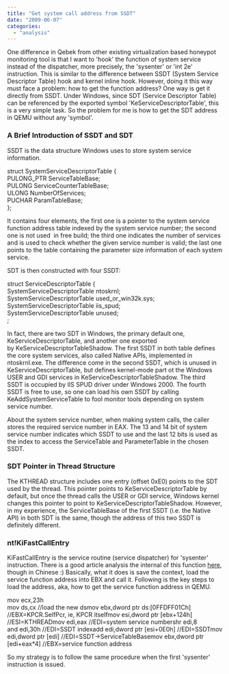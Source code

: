```yaml
---
title: "Get system call address from SSDT"
date: "2009-06-07"
categories: 
  - "analysis"
---
```


One difference in Qebek from other existing virtualization based honeypot monitoring tool is that I want to 'hook' the function of system service instead of the dispatcher, more precisely, the 'sysenter' or 'int 2e' instruction. This is similar to the difference between SSDT (System Service Descriptor Table) hook and kernel inline hook. However, doing it this way must face a problem: how to get the function address? One way is get it directly from SSDT. Under Windows, since SDT (Service Descriptor Table) can be referenced by the exported symbol 'KeServiceDescriptorTable', this is a very simple task. So the problem for me is how to get the SDT address in QEMU without any 'symbol'.

  

### A Brief Introduction of SSDT and SDT

  

SSDT is the data structure Windows uses to store system service information.

  

struct SystemServiceDescriptorTable {  
        PULONG\_PTR ServiceTableBase;  
        PULONG ServiceCounterTableBase;  
        ULONG NumberOfServices;  
        PUCHAR ParamTableBase;  
};

  

It contains four elements, the first one is a pointer to the system service function address table indexed by the system service number; the second one is not used  in free build; the third one indicates the number of services and is used to check whether the given service number is valid; the last one points to the table containing the parameter size information of each system service.

  

SDT is then constructed with four SSDT:

  

struct ServiceDescriptorTable {  
        SystemServiceDescriptorTable ntoskrnl;  
        SystemServiceDescriptorTable used\_or\_win32k.sys;  
        SystemServiceDescriptorTable iis\_spud;  
        SystemServiceDescriptorTable unused;  
;

  

In fact, there are two SDT in Windows, the primary default one, KeServiceDescriptorTable, and another one exported by KeServiceDescriptorTableShadow. The first SSDT in both table defines the core system services, also called Native APIs, implemented in ntoskrnl.exe. The difference come in the second SSDT, which is unused in KeServiceDescriptorTable, but defines kernel-mode part ot the Windows USER and GDI services in KeServiceDescriptorTableShadow. The third SSDT is occupied by IIS SPUD driver under Windows 2000. The fourth SSDT is free to use, so one can load his own SSDT by calling KeAddSystemServiceTable to fool monitor tools depending on system service number.

  

About the system service number, when making system calls, the caller stores the required service number in EAX. The 13 and 14 bit of system service number indicates which SSDT to use and the last 12 bits is used as the index to access the ServiceTable and ParameterTable in the chosen SSDT.

  

### SDT Pointer in Thread Structure

  

The KTHREAD structure includes one entry (offset 0xE0) points to the SDT used by the thread. This pointer points to KeServiceDescriptorTable by default, but once the thread calls the USER or GDI service, Windows kernel changes this pointer to point to KeServiceDescriptorTableShadow. However, in my experience, the ServiceTableBase of the first SSDT (i.e. the Native API) in both SDT is the same, though the address of this two SSDT is definitely different.

  

### nt!KiFastCallEntry

  

KiFastCallEntry is the service routine (service dispatcher) for 'sysenter' instruction. There is a good article analysis the internal of this function [here](http://bbs.pediy.com/showthread.php?p=630730), though in Chinese :) Basically, what it does is save the context, load the service function address into EBX and call it. Following is the key steps to load the address, aka, how to get the service function address in QEMU.

  

mov ecx,23h  
mov ds,cx //load the new dsmov ebx,dword ptr ds:\[0FFDFF01Ch\] //EBX=KPCR.SelfPcr, ie, KPCR itselfmov esi,dword ptr \[ebx+124h\] //ESI=KTHREADmov edi,eax //EDI=system service numbershr edi,8  
and edi,30h //EDI=SSDT indexadd edi,dword ptr \[esi+0E0h\] //EDI=SSDTmov edi,dword ptr \[edi\] //EDI=SSDT->ServiceTableBasemov ebx,dword ptr \[edi+eax\*4\] //EBX=service function address  

  

So my strategy is to follow the same procedure when the first 'sysenter' instruction is issued.
